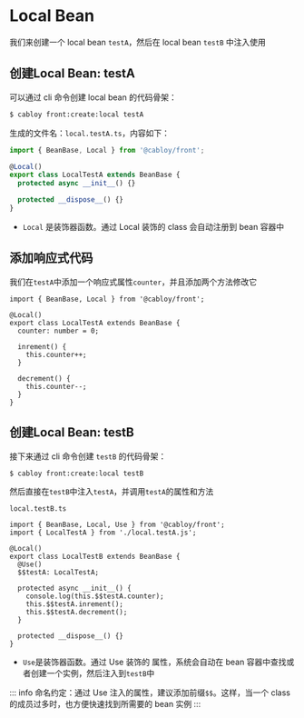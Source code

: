 # Local Bean

我们来创建一个 local bean `testA`，然后在 local bean `testB` 中注入使用

## 创建Local Bean: testA

可以通过 cli 命令创建 local bean 的代码骨架：

```bash
$ cabloy front:create:local testA
```

生成的文件名：`local.testA.ts`，内容如下：

```typescript
import { BeanBase, Local } from '@cabloy/front';

@Local()
export class LocalTestA extends BeanBase {
  protected async __init__() {}

  protected __dispose__() {}
}
```

- `Local` 是装饰器函数。通过 Local 装饰的 class 会自动注册到 bean 容器中

## 添加响应式代码

我们在`testA`中添加一个响应式属性`counter`，并且添加两个方法修改它

```typescript{5-13}
import { BeanBase, Local } from '@cabloy/front';

@Local()
export class LocalTestA extends BeanBase {
  counter: number = 0;

  inrement() {
    this.counter++;
  }

  decrement() {
    this.counter--;
  }
}
```

## 创建Local Bean: testB

接下来通过 cli 命令创建 `testB` 的代码骨架：

```bash
$ cabloy front:create:local testB
```

然后直接在`testB`中注入`testA`，并调用`testA`的属性和方法

`local.testB.ts`

```typescript{6-7,10-12}
import { BeanBase, Local, Use } from '@cabloy/front';
import { LocalTestA } from './local.testA.js';

@Local()
export class LocalTestB extends BeanBase {
  @Use()
  $$testA: LocalTestA;

  protected async __init__() {
    console.log(this.$$testA.counter);
    this.$$testA.inrement();
    this.$$testA.decrement();
  }

  protected __dispose__() {}
}
```

- `Use`是装饰器函数。通过 Use 装饰的 属性，系统会自动在 bean 容器中查找或者创建一个实例，然后注入到`testB`中

::: info
命名约定：通过 Use 注入的属性，建议添加前缀`$$`。这样，当一个 class 的成员过多时，也方便快速找到所需要的 bean 实例
:::
